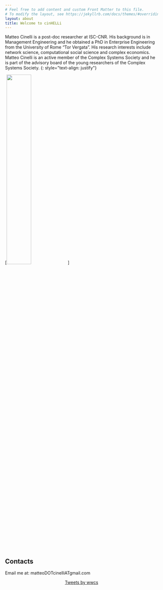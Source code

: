 ```yaml
---
# Feel free to add content and custom Front Matter to this file.
# To modify the layout, see https://jekyllrb.com/docs/themes/#overriding-theme-defaults
layout: about
title: Welcome to cinHELLi
---
```


Matteo Cinelli is a post-doc researcher at ISC-CNR. His background is in Management Engineering and he obtained a PhD in Enterprise Engineering from the University of Rome “Tor Vergata”. His research interests include network science, computational social science and complex economics. Matteo Cinelli is an active member of the Complex Systems Society and he is part of the advisory board of the young researchers of the Complex Systems Society.
{: style="text-align: justify"}


[<img src="/assets/image/Selection_040.png" width="40%" />]


## Contacts

Email me at: matteoDOTcinelliATgmail.com
<!-- Twitter: "@wwcs2020" -->


<center>
<a class="twitter-timeline" data-width="300" data-height="550" href="https://twitter.com/matteo_cinelli">Tweets by wwcs</a> <script async src="https://platform.twitter.com/widgets.js" charset="utf-8"></script> </center>

